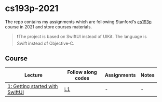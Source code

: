 # cs193p-2021

The repo contains my assignments which are following Stanford's [cs193p](https://cs193p.sites.stanford.edu/) course in 2021 and store courses materials.

> ❗️The project is based on SwiftUI instead of UIKit. The language is Swift instead of Objective-C.

## Course

| Lecture | Follow along codes | Assignments | Notes |
| ----- | ----- | ----- | ----- |
| [1: Getting started with SwiftUI](https://www.youtube.com/watch?v=bqu6BquVi2M) | [L1](./follow-along-code/Lecture1) | - | - |